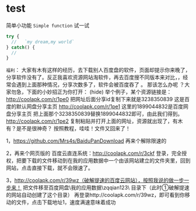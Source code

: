 # test
简单小功能 `Simple function`
试一试
```javascript
try {
  //   `my dream,my world`
} catch() {
  //   
}
```
`福利`：
大家有木有这样的经历，去下载别人百度盘的软件，页面却提示你来晚了，分享软件没有了。反正我喜欢资源网站淘软件，再去百度搜不同版本来对比，，经常会遇到上面那种情况，分享次数多了，软件会被百度吞了
。
那该怎么办呢 ？大家勿急，下面的小妙招正为你打开：
(hide) 举个例子，某个资源链接是：
http://coolapk.com/r/1pe0
把网址后面分享id复制下来就是3238350839 
这是百度的默认网盘分享主页
http://coolapk.com/r/1pe1
这里的1899044832是百度网盘分享主页
把上面那个3238350839替换1899044832即可，由此我们得到。
http://coolapk.com/r/1pe2
复制粘贴并打开上面的网址，资源就出现了，有木有？是不是很神奇？ 
按照教程，哇哇！文件又回来了！


1，https://github.com/Mrs4s/BaiduPanDownload 
再来个解除限速的

2，再来个网页版的 
百度云直连系统：http://coolapk.com/r/3ckf
登录，完全授权，把要下载的文件移动到在我的应用数据中一个由该网站建立的文件夹里，回到网站，点击直接下载，就不会限速了。

3，http://coolapk.com/r/39wz（破解提速的百度云网站），按照我说的做一步一步来！
把文件移至百度网盘\我的应用数据\zqqian123\ 目录下（此时①破解提速的网站自动创建了这个目录）
再登录http://coolapk.com/r/39wz，即可看到你移动的文件，点击下载地址1，速度满速意味着成功


